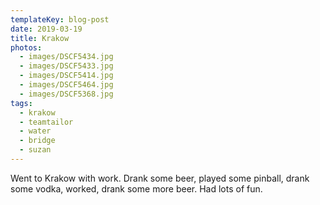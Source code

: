 ```yaml
---
templateKey: blog-post
date: 2019-03-19
title: Krakow
photos:
  - images/DSCF5434.jpg
  - images/DSCF5433.jpg
  - images/DSCF5414.jpg
  - images/DSCF5464.jpg
  - images/DSCF5368.jpg
tags:
  - krakow
  - teamtailor
  - water
  - bridge
  - suzan
---
```


Went to Krakow with work. Drank some beer, played some pinball, drank some vodka, worked, drank some more beer. Had lots of fun.
